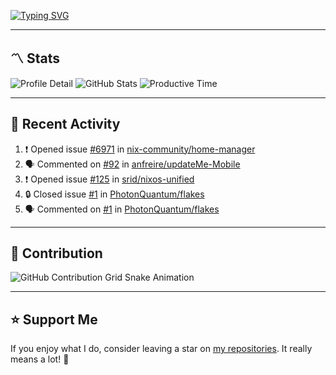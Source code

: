 [![Typing SVG](https://readme-typing-svg.demolab.com?font=&duration=2500&pause=100&center=true&vCenter=true&multiline=true&width=1000&height=60&lines=Hi+There!;Welcome+to+my+Github+profile+%F0%9F%91%8B)](https://git.io/typing-svg)

---

## 〽️ Stats

![Profile Detail](http://github-profile-summary-cards.vercel.app/api/cards/profile-details?username=phucleeuwu&theme=transparent)
![GitHub Stats](http://github-profile-summary-cards.vercel.app/api/cards/stats?username=phucleeuwu&theme=transparent)
![Productive Time](http://github-profile-summary-cards.vercel.app/api/cards/productive-time?username=phucleeuwu&theme=transparent&utcOffset=8)

---

## 📝 Recent Activity

<!--START_SECTION:activity-->
1. ❗ Opened issue [#6971](https://github.com/nix-community/home-manager/issues/6971) in [nix-community/home-manager](https://github.com/nix-community/home-manager)
2. 🗣 Commented on [#92](https://github.com/anfreire/updateMe-Mobile/issues/92#issuecomment-2848571894) in [anfreire/updateMe-Mobile](https://github.com/anfreire/updateMe-Mobile)
3. ❗ Opened issue [#125](https://github.com/srid/nixos-unified/issues/125) in [srid/nixos-unified](https://github.com/srid/nixos-unified)
4. 🔒 Closed issue [#1](https://github.com/PhotonQuantum/flakes/issues/1) in [PhotonQuantum/flakes](https://github.com/PhotonQuantum/flakes)
5. 🗣 Commented on [#1](https://github.com/PhotonQuantum/flakes/issues/1#issuecomment-2833876378) in [PhotonQuantum/flakes](https://github.com/PhotonQuantum/flakes)
<!--END_SECTION:activity-->

<!--START_SECTION:waka-->
<!--END_SECTION:waka-->

---

## 🐍 Contribution

<picture>
  <source media="(prefers-color-scheme: dark)" srcset="https://raw.githubusercontent.com/phucleeuwu/phucleeuwu/output/github-contribution-grid-snake-dark.svg">
  <source media="(prefers-color-scheme: light)" srcset="https://raw.githubusercontent.com/phucleeuwu/phucleeuwu/output/github-contribution-grid-snake.svg">
  <img alt="GitHub Contribution Grid Snake Animation" src="https://raw.githubusercontent.com/phucleeuwu/phucleeuwu/output/github-contribution-grid-snake.svg">
</picture>

---

## ⭐ Support Me

If you enjoy what I do, consider leaving a star on [my repositories](https://github.com/phucleeuwu?tab=repositories&type=source). It really means a lot! 💙
